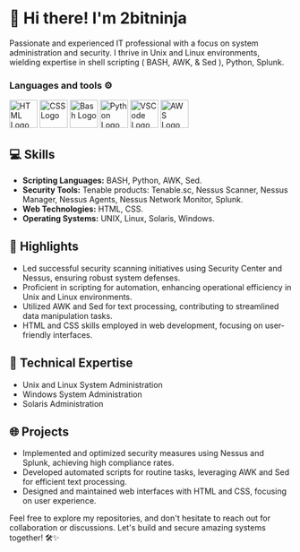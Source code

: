 # 👋 Hi there! I'm 2bitninja

Passionate and experienced IT professional with a focus on system administration and security. I thrive in Unix and Linux environments, wielding expertise in shell scripting ( BASH, AWK, & Sed ), Python, Splunk.

### Languages and tools ⚙️
<!-- For more icons please follow  https://github.com/MikeCodesDotNET/ColoredBadges -->
<p align="left">
  <img src="https://www.svgrepo.com/show/303205/html-5-logo.svg" alt="HTML Logo" width="50" height="50"/> 
  <img src="https://www.svgrepo.com/show/303481/css-3-logo.svg" alt="CSS Logo" width="50" height="50"/>
  <img src="https://cdn.worldvectorlogo.com/logos/bash-1.svg" alt="Bash Logo" width="50" height="50"/> 
  
  <img src="https://cdn.worldvectorlogo.com/logos/python-5.svg" alt="Python Logo" width="50" height="50"/>
  <img src="https://cdn.worldvectorlogo.com/logos/visual-studio-code-1.svg" alt="VSCode Logo" width="50" height="50"/>
  <img src="https://cdn.worldvectorlogo.com/logos/aws-2.svg" alt="AWS Logo" width="50" height="50"/>
</p>

## 💻 Skills
- **Scripting Languages:** BASH, Python, AWK, Sed.
- **Security Tools:** Tenable products: Tenable.sc, Nessus Scanner, Nessus Manager, Nessus Agents, Nessus Network Monitor, Splunk.
- **Web Technologies:** HTML, CSS.
- **Operating Systems:** UNIX, Linux, Solaris, Windows.

## 🚀 Highlights
- Led successful security scanning initiatives using Security Center and Nessus, ensuring robust system defenses.
- Proficient in scripting for automation, enhancing operational efficiency in Unix and Linux environments.
- Utilized AWK and Sed for text processing, contributing to streamlined data manipulation tasks.
- HTML and CSS skills employed in web development, focusing on user-friendly interfaces.

## 🔧 Technical Expertise
- Unix and Linux System Administration
- Windows System Administration
- Solaris Administration

## 🌐 Projects
- Implemented and optimized security measures using Nessus and Splunk, achieving high compliance rates.
- Developed automated scripts for routine tasks, leveraging AWK and Sed for efficient text processing.
- Designed and maintained web interfaces with HTML and CSS, focusing on user experience.

Feel free to explore my repositories, and don't hesitate to reach out for collaboration or discussions. Let's build and secure amazing systems together! 🛠️✨


<!--
**2bitninja/2bitninja** is a ✨ _special_ ✨ repository because its `README.md` (this file) appears on your GitHub profile.

Here are some ideas to get you started:

- 🔭 I’m currently working on ...
- 🌱 I’m currently learning ...
- 👯 I’m looking to collaborate on ...
- 🤔 I’m looking for help with ...
- 💬 Ask me about ...
- 📫 How to reach me: ...
- 😄 Pronouns: ...
- ⚡ Fun fact: ...
-->
